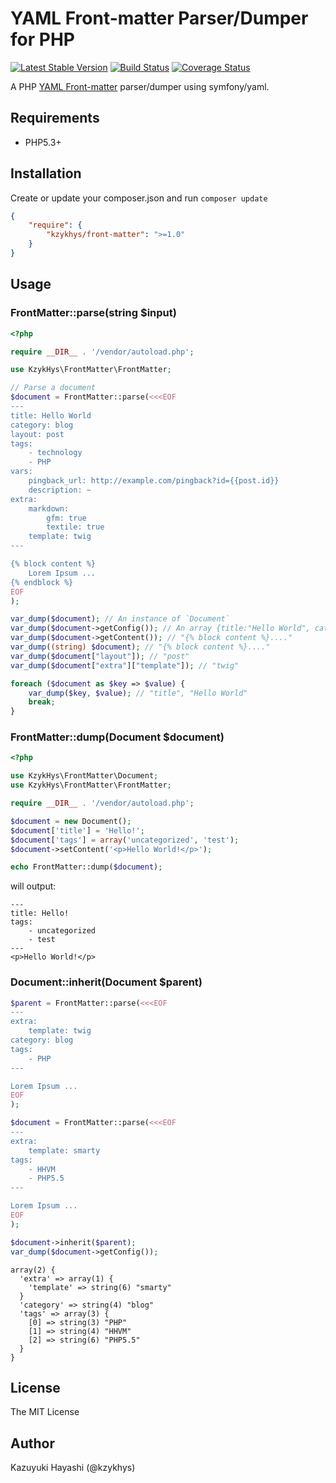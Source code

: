 YAML Front-matter Parser/Dumper for PHP
=======================================

[![Latest Stable Version](https://poser.pugx.org/kzykhys/yaml-front-matter/v/stable.png)](https://packagist.org/packages/kzykhys/yaml-front-matter)
[![Build Status](https://travis-ci.org/kzykhys/YamlFrontMatter.png?branch=master)](https://travis-ci.org/kzykhys/YamlFrontMatter)
[![Coverage Status](https://coveralls.io/repos/kzykhys/YamlFrontMatter/badge.png)](https://coveralls.io/r/kzykhys/YamlFrontMatter)

A PHP [YAML Front-matter](http://jekyllrb.com/docs/frontmatter/) parser/dumper using symfony/yaml.

Requirements
------------

* PHP5.3+

Installation
------------

Create or update your composer.json and run `composer update`

``` json
{
    "require": {
        "kzykhys/front-matter": ">=1.0"
    }
}
```

Usage
-----

### FrontMatter::parse(string $input)

``` php
<?php

require __DIR__ . '/vendor/autoload.php';

use KzykHys\FrontMatter\FrontMatter;

// Parse a document
$document = FrontMatter::parse(<<<EOF
---
title: Hello World
category: blog
layout: post
tags:
    - technology
    - PHP
vars:
    pingback_url: http://example.com/pingback?id={{post.id}}
    description: ~
extra:
    markdown:
        gfm: true
        textile: true
    template: twig
---

{% block content %}
    Lorem Ipsum ...
{% endblock %}
EOF
);

var_dump($document); // An instance of `Document`
var_dump($document->getConfig()); // An array {title:"Hello World", category: "blog"....}
var_dump($document->getContent()); // "{% block content %}...."
var_dump((string) $document); // "{% block content %}...."
var_dump($document["layout"]); // "post"
var_dump($document["extra"]["template"]); // "twig"

foreach ($document as $key => $value) {
    var_dump($key, $value); // "title", "Hello World"
    break;
}
```

### FrontMatter::dump(Document $document)

``` php
<?php

use KzykHys\FrontMatter\Document;
use KzykHys\FrontMatter\FrontMatter;

require __DIR__ . '/vendor/autoload.php';

$document = new Document();
$document['title'] = 'Hello!';
$document['tags'] = array('uncategorized', 'test');
$document->setContent('<p>Hello World!</p>');

echo FrontMatter::dump($document);
```

will output:

```
---
title: Hello!
tags:
    - uncategorized
    - test
---
<p>Hello World!</p>
```

### Document::inherit(Document $parent)

``` php
$parent = FrontMatter::parse(<<<EOF
---
extra:
    template: twig
category: blog
tags:
    - PHP
---

Lorem Ipsum ...
EOF
);

$document = FrontMatter::parse(<<<EOF
---
extra:
    template: smarty
tags:
    - HHVM
    - PHP5.5
---

Lorem Ipsum ...
EOF
);

$document->inherit($parent);
var_dump($document->getConfig());
```

```
array(2) {
  'extra' => array(1) {
    'template' => string(6) "smarty"
  }
  'category' => string(4) "blog"
  'tags' => array(3) {
    [0] => string(3) "PHP"
    [1] => string(4) "HHVM"
    [2] => string(6) "PHP5.5"
  }
}
```

License
-------

The MIT License

Author
------

Kazuyuki Hayashi (@kzykhys)